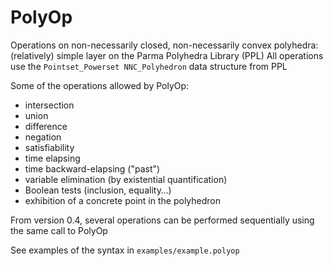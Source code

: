 # PolyOp
Operations on non-necessarily closed, non-necessarily convex polyhedra: (relatively) simple layer on the Parma Polyhedra Library (PPL)
All operations use the `Pointset_Powerset NNC_Polyhedron` data structure from PPL

Some of the operations allowed by PolyOp:
- intersection
- union
- difference
- negation
- satisfiability
- time elapsing
- time backward-elapsing ("past")
- variable elimination (by existential quantification)
- Boolean tests (inclusion, equality…)
- exhibition of a concrete point in the polyhedron

From version 0.4, several operations can be performed sequentially using the same call to PolyOp

See examples of the syntax in `examples/example.polyop`
